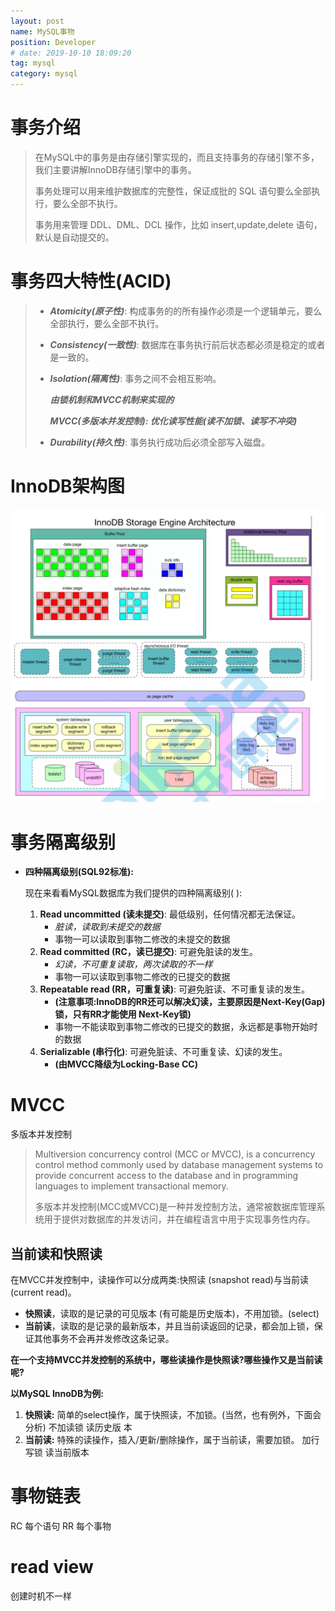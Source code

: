 ```yaml
---
layout: post
name: MySQL事物
position: Developer
# date: 2019-10-10 18:09:20
tag: mysql
category: mysql
---
```


# 事务介绍
> 在MySQL中的事务是由存储引擎实现的，而且支持事务的存储引擎不多，我们主要讲解InnoDB存储引擎中的事务。
>
> 事务处理可以用来维护数据库的完整性，保证成批的 SQL 语句要么全部执行，要么全部不执行。
>
> 事务用来管理 DDL、DML、DCL 操作，比如 insert,update,delete 语句，默认是自动提交的。

# 事务四大特性(ACID)
> - **_Atomicity(原子性)_**: 构成事务的的所有操作必须是一个逻辑单元，要么全部执行，要么全部不执行。
> - **_Consistency(一致性)_**: 数据库在事务执行前后状态都必须是稳定的或者是一致的。
> - **_Isolation(隔离性)_**: 事务之间不会相互影响。
>
>   **_由锁机制和MVCC机制来实现的_**
>
>   **_MVCC(多版本并发控制): 优化读写性能(读不加锁、读写不冲突)_**
> - **_Durability(持久性)_**: 事务执行成功后必须全部写入磁盘。

# InnoDB架构图
![InnoDB架构图](assets/markdown-img-paste-20200214165417714.png)

# 事务隔离级别
- **四种隔离级别(SQL92标准):**

    现在来看看MySQL数据库为我们提供的四种隔离级别( ):
    1. **Read uncommitted (读未提交)**: 最低级别，任何情况都无法保证。
       - _脏读，读取到未提交的数据_
       - 事物一可以读取到事物二修改的未提交的数据
    2. **Read committed (RC，读已提交)**: 可避免脏读的发生。
       - _幻读，不可重复读取，两次读取的不一样_
       - 事物一可以读取到事物二修改的已提交的数据
    3. **Repeatable read (RR，可重复读)**: 可避免脏读、不可重复读的发生。
       - **(注意事项:InnoDB的RR还可以解决幻读，主要原因是Next-Key(Gap)锁，只有RR才能使用 Next-Key锁)**
       - 事物一不能读取到事物二修改的已提交的数据，永远都是事物开始时的数据
    4. **Serializable (串行化)**: 可避免脏读、不可重复读、幻读的发生。
        - **(由MVCC降级为Locking-Base CC)**

# MVCC
多版本并发控制
> Multiversion concurrency control (MCC or MVCC), is a concurrency control method commonly used by database management systems to provide concurrent access to the database and in programming languages to implement transactional memory.
>
> 多版本并发控制(MCC或MVCC)是一种并发控制方法，通常被数据库管理系统用于提供对数据库的并发访问，并在编程语言中用于实现事务性内存。

## 当前读和快照读
在MVCC并发控制中，读操作可以分成两类:快照读 (snapshot read)与当前读 (current read)。

- **快照读**，读取的是记录的可见版本 (有可能是历史版本)，不用加锁。(select)
- **当前读**，读取的是记录的最新版本，并且当前读返回的记录，都会加上锁，保证其他事务不会再并发修改这条记录。

**在一个支持MVCC并发控制的系统中，哪些读操作是快照读?哪些操作又是当前读呢?**

**以MySQL InnoDB为例:**

1. **快照读:** 简单的select操作，属于快照读，不加锁。(当然，也有例外，下面会分析) 不加读锁 读历史版 本
2. **当前读:** 特殊的读操作，插入/更新/删除操作，属于当前读，需要加锁。 加行写锁 读当前版本

# 事物链表

RC 每个语句
RR 每个事物

# read view

创建时机不一样
